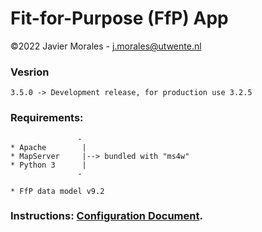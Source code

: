 # Fit-for-Purpose (FfP) App

©2022 Javier Morales - <a href="mailto:j.morales@utwente.nl">j.morales@utwente.nl</a>


### Vesrion

    3.5.0 -> Development release, for production use 3.2.5


### Requirements:
                   -
    * Apache        |
    * MapServer     |--> bundled with "ms4w"
    * Python 3      |
                   - 
					
    * FfP data model v9.2


### Instructions: [Configuration Document](https://docs.google.com/document/d/1_Y_EWKrDW6NlMlkLYea4XAJUXckWF5CmP_GsrKUEm4E/).
